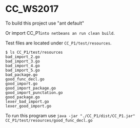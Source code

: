 # CC_WS2017


To build this project use "ant default"

Or import CC_P1`into netbeans an run clean build`.

Test files are located under `CC_P1/test/resources`.
```
$ ls CC_P1/test/resources
bad_import_2.go
bad_import_3.go
bad_import_4.go
bad_import_5.go
bad_package.go
good_func_decl.go
good_import.go
good_import_package.go
good_import_punctation.go
good_package.go
lexer_bad_import.go
lexer_good_import.go
```

To run this program use `java -jar "./CC_P1/dist/CC_P1.jar" CC_P1/test/resources/good_func_decl.go`
